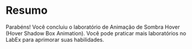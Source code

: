 # Resumo

Parabéns! Você concluiu o laboratório de Animação de Sombra Hover (Hover Shadow Box Animation). Você pode praticar mais laboratórios no LabEx para aprimorar suas habilidades.
